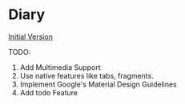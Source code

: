 # Diary
[Initial Version](https://github.com/Rushi98/Diary/raw/master/app-debug-4.apk)

TODO:
  1. Add Multimedia Support
  2. Use native features like tabs, fragments.
  3. Implement Google's Material Design Guidelines
  4. Add todo Feature
  
